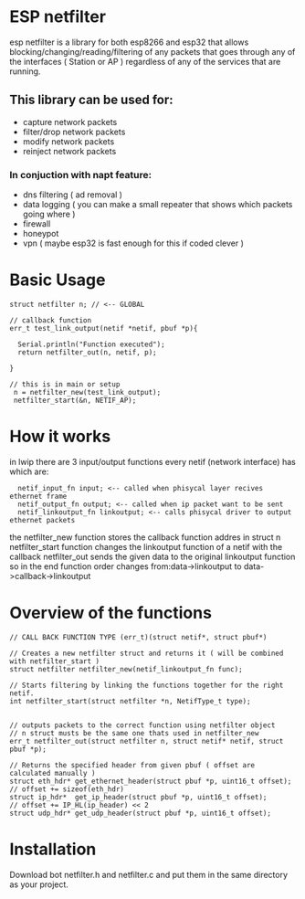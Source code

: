 # ESP netfilter

esp netfilter is a library for both esp8266 and esp32 that allows blocking/changing/reading/filtering of any packets that goes through
any of the interfaces ( Station or AP ) regardless of any of the services that are running.

## This library can be used for:
* capture network packets
* filter/drop network packets
* modify network packets
* reinject network packets
### In conjuction with napt feature:
* dns filtering ( ad removal )
* data logging  ( you can make a small repeater that shows which packets going where )
* firewall
* honeypot
* vpn           ( maybe esp32 is fast enough for this if coded clever )

# Basic Usage
    struct netfilter n; // <-- GLOBAL
    
    // callback function
    err_t test_link_output(netif *netif, pbuf *p){
    
      Serial.println("Function executed");
      return netfilter_out(n, netif, p);
    
    }
    
    // this is in main or setup
     n = netfilter_new(test_link_output);
     netfilter_start(&n, NETIF_AP);

# How it works
in lwip there are 3 input/output functions every netif (network interface) has which are:

      netif_input_fn input; <-- called when phisycal layer recives ethernet frame
      netif_output_fn output; <-- called when ip packet want to be sent
      netif_linkoutput_fn linkoutput; <-- calls phisycal driver to output ethernet packets

the netfilter_new function stores the callback function addres in struct n
netfilter_start function changes the linkoutput function of a netif with the callback
netfilter_out sends the given data to the original linkoutput function so in the end
function order changes from:data->linkoutput to data->callback->linkoutput

# Overview of the functions

    // CALL BACK FUNCTION TYPE (err_t)(struct netif*, struct pbuf*)

    // Creates a new netfilter struct and returns it ( will be combined with netfilter_start )
    struct netfilter netfilter_new(netif_linkoutput_fn func);

    // Starts filtering by linking the functions together for the right netif.
    int netfilter_start(struct netfilter *n, NetifType_t type);


    // outputs packets to the correct function using netfilter object
    // n struct musts be the same one thats used in netfilter_new
    err_t netfilter_out(struct netfilter n, struct netif* netif, struct pbuf *p);

    // Returns the specified header from given pbuf ( offset are calculated manually )
    struct eth_hdr* get_ethernet_header(struct pbuf *p, uint16_t offset); // offset += sizeof(eth_hdr) 
    struct ip_hdr*  get_ip_header(struct pbuf *p, uint16_t offset);       // offset += IP_HL(ip_header) << 2
    struct udp_hdr* get_udp_header(struct pbuf *p, uint16_t offset);

# Installation
Download bot netfilter.h and netfilter.c and put them in the same directory as your project.